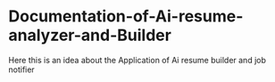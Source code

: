 # Documentation-of-Ai-resume-analyzer-and-Builder
Here this is an idea about the Application of Ai resume builder and job notifier 
